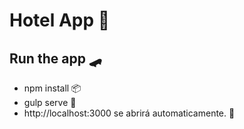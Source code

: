# Hotel App 🏨

## Run the app 🛹

- npm install 📦
- gulp serve 🐗
- http://localhost:3000 se abrirá automaticamente. 👾
